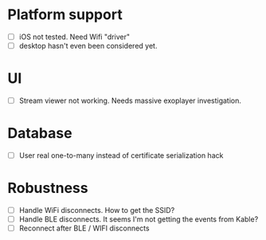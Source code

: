 # Platform support

- [ ] iOS not tested. Need Wifi "driver"
- [ ] desktop hasn't even been considered yet.

# UI

- [ ]  Stream viewer not working. Needs massive exoplayer investigation.

# Database

- [ ] User real one-to-many instead of certificate serialization hack

# Robustness 

- [ ] Handle WiFi disconnects. How to get the SSID?
- [ ] Handle BLE disconnects. It seems I'm not getting the events from Kable?
- [ ] Reconnect after BLE / WIFI disconnects